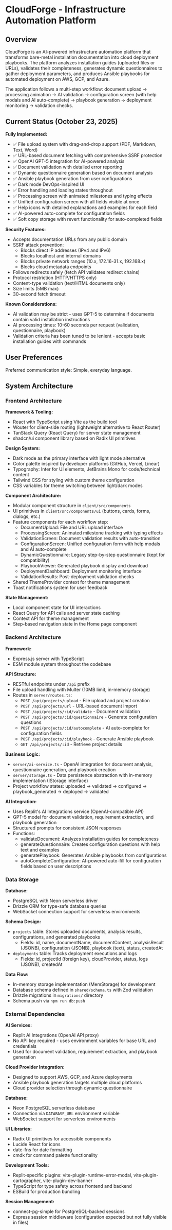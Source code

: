 # CloudForge - Infrastructure Automation Platform

## Overview

CloudForge is an AI-powered infrastructure automation platform that transforms bare-metal installation documentation into cloud deployment playbooks. The platform analyzes installation guides (uploaded files or URLs), validates their completeness, generates dynamic questionnaires to gather deployment parameters, and produces Ansible playbooks for automated deployment on AWS, GCP, and Azure.

The application follows a multi-step workflow: document upload → processing animation → AI validation → configuration screen (with help modals and AI auto-complete) → playbook generation → deployment monitoring → validation checks.

## Current Status (October 23, 2025)

**Fully Implemented:**
- ✅ File upload system with drag-and-drop support (PDF, Markdown, Text, Word)
- ✅ URL-based document fetching with comprehensive SSRF protection
- ✅ OpenAI GPT-5 integration for AI-powered analysis
- ✅ Document validation with detailed error reporting
- ✅ Dynamic questionnaire generation based on document analysis
- ✅ Ansible playbook generation from user configurations
- ✅ Dark mode DevOps-inspired UI
- ✅ Error handling and loading states throughout
- ✅ Processing screen with animated milestones and typing effects
- ✅ Unified configuration screen with all fields visible at once
- ✅ Help icons with detailed explanations and examples for each field
- ✅ AI-powered auto-complete for configuration fields
- ✅ Soft copy storage with revert functionality for auto-completed fields

**Security Features:**
- Accepts documentation URLs from any public domain
- SSRF attack prevention:
  - Blocks direct IP addresses (IPv4 and IPv6)
  - Blocks localhost and internal domains
  - Blocks private network ranges (10.x, 172.16-31.x, 192.168.x)
  - Blocks cloud metadata endpoints
- Follows redirects safely (fetch API validates redirect chains)
- Protocol restriction (HTTP/HTTPS only)
- Content-type validation (text/HTML documents only)
- Size limits (5MB max)
- 30-second fetch timeout

**Known Considerations:**
- AI validation may be strict - uses GPT-5 to determine if documents contain valid installation instructions
- AI processing times: 10-60 seconds per request (validation, questionnaire, playbook)
- Validation criteria has been tuned to be lenient - accepts basic installation guides with commands

## User Preferences

Preferred communication style: Simple, everyday language.

## System Architecture

### Frontend Architecture

**Framework & Tooling:**
- React with TypeScript using Vite as the build tool
- Wouter for client-side routing (lightweight alternative to React Router)
- TanStack Query (React Query) for server state management
- shadcn/ui component library based on Radix UI primitives

**Design System:**
- Dark mode as the primary interface with light mode alternative
- Color palette inspired by developer platforms (GitHub, Vercel, Linear)
- Typography: Inter for UI elements, JetBrains Mono for code/technical content
- Tailwind CSS for styling with custom theme configuration
- CSS variables for theme switching between light/dark modes

**Component Architecture:**
- Modular component structure in `client/src/components`
- UI primitives in `client/src/components/ui` (buttons, cards, forms, dialogs, etc.)
- Feature components for each workflow step:
  - DocumentUpload: File and URL upload interface
  - ProcessingScreen: Animated milestone tracking with typing effects
  - ValidationScreen: Document validation results with auto-transition
  - ConfigurationScreen: Unified configuration form with help modals and AI auto-complete
  - DynamicQuestionnaire: Legacy step-by-step questionnaire (kept for compatibility)
  - PlaybookViewer: Generated playbook display and download
  - DeploymentDashboard: Deployment monitoring interface
  - ValidationResults: Post-deployment validation checks
- Shared ThemeProvider context for theme management
- Toast notifications system for user feedback

**State Management:**
- Local component state for UI interactions
- React Query for API calls and server state caching
- Context API for theme management
- Step-based navigation state in the Home page component

### Backend Architecture

**Framework:**
- Express.js server with TypeScript
- ESM module system throughout the codebase

**API Structure:**
- RESTful endpoints under `/api` prefix
- File upload handling with Multer (10MB limit, in-memory storage)
- Routes in `server/routes.ts`:
  - `POST /api/projects/upload` - File upload and project creation
  - `POST /api/projects/url` - URL-based document import
  - `POST /api/projects/:id/validate` - Document validation
  - `POST /api/projects/:id/questionnaire` - Generate configuration questions
  - `POST /api/projects/:id/autocomplete` - AI auto-complete for configuration fields
  - `POST /api/projects/:id/playbook` - Generate Ansible playbook
  - `GET /api/projects/:id` - Retrieve project details

**Business Logic:**
- `server/ai-service.ts` - OpenAI integration for document analysis, questionnaire generation, and playbook creation
- `server/storage.ts` - Data persistence abstraction with in-memory implementation (IStorage interface)
- Project workflow states: uploaded → validated → configured → playbook_generated → deployed → validated

**AI Integration:**
- Uses Replit's AI Integrations service (OpenAI-compatible API)
- GPT-5 model for document validation, requirement extraction, and playbook generation
- Structured prompts for consistent JSON responses
- Functions:
  - validateDocument: Analyzes installation guides for completeness
  - generateQuestionnaire: Creates configuration questions with help text and examples
  - generatePlaybook: Generates Ansible playbooks from configurations
  - autoCompleteConfiguration: AI-powered auto-fill for configuration fields based on user descriptions

### Data Storage

**Database:**
- PostgreSQL with Neon serverless driver
- Drizzle ORM for type-safe database queries
- WebSocket connection support for serverless environments

**Schema Design:**
- `projects` table: Stores uploaded documents, analysis results, configurations, and generated playbooks
  - Fields: id, name, documentName, documentContent, analysisResult (JSONB), configuration (JSONB), playbook (text), status, createdAt
- `deployments` table: Tracks deployment executions and logs
  - Fields: id, projectId (foreign key), cloudProvider, status, logs (JSONB), createdAt

**Data Flow:**
- In-memory storage implementation (MemStorage) for development
- Database schema defined in `shared/schema.ts` with Zod validation
- Drizzle migrations in `migrations/` directory
- Schema push via `npm run db:push`

### External Dependencies

**AI Services:**
- Replit AI Integrations (OpenAI API proxy)
- No API key required - uses environment variables for base URL and credentials
- Used for document validation, requirement extraction, and playbook generation

**Cloud Provider Integration:**
- Designed to support AWS, GCP, and Azure deployments
- Ansible playbook generation targets multiple cloud platforms
- Cloud provider selection through dynamic questionnaire

**Database:**
- Neon PostgreSQL serverless database
- Connection via `DATABASE_URL` environment variable
- WebSocket support for serverless environments

**UI Libraries:**
- Radix UI primitives for accessible components
- Lucide React for icons
- date-fns for date formatting
- cmdk for command palette functionality

**Development Tools:**
- Replit-specific plugins: vite-plugin-runtime-error-modal, vite-plugin-cartographer, vite-plugin-dev-banner
- TypeScript for type safety across frontend and backend
- ESBuild for production bundling

**Session Management:**
- connect-pg-simple for PostgreSQL-backed sessions
- Express session middleware (configuration expected but not fully visible in files)